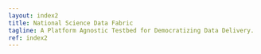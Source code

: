 ```yaml
---
layout: index2
title: National Science Data Fabric
tagline: A Platform Agnostic Testbed for Democratizing Data Delivery. 
ref: index2
---
```


